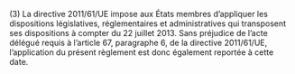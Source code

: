 (3) La directive 2011/61/UE impose aux États membres d’appliquer les dispositions législatives, réglementaires et administratives qui transposent ses dispositions à compter du 22 juillet 2013. Sans préjudice de l’acte délégué requis à l’article 67, paragraphe 6, de la directive 2011/61/UE, l’application du présent règlement est donc également reportée à cette date.